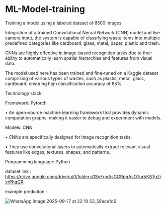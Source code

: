 # ML-Model-training
Training a model using a labeled dataset of 8500 images 

Integration of a trained Convolutional Neural Network (CNN) model and live camera input, the system is capable of classifying waste items into multiple predefined categories like cardboard, glass, metal, paper, plastic and trash.

CNNs are highly effective in image-based recognition tasks due to their ability to automatically learn spatial hierarchies and features from visual data.

The model used here has been trained and fine-tuned on a Kaggle dataset comprising of various types of wastes, such as plastic, metal, glass, cardboard, ensuring high classification accuracy of 85%

Technology stack:

  Framework: Pytorch

• An open-source machine learning framework that provides dynamic computation graphs, making it easier to debug and experiment with models.

  Models: CNN
  
• CNNs are specifically designed for image recognition tasks.

• They use convolutional layers to automatically extract relevant visual features like edges, textures, shapes, and patterns.

Programming language: Python

dataset link : https://drive.google.com/drive/u/0/folders/1SyFrmAsGGRpgAsOTurbK8TgZixrPhqQR


example prediction :

![WhatsApp Image 2025-09-17 at 22 10 53_58ece1d6](https://github.com/user-attachments/assets/9f72f58b-27ae-40e3-af8c-7861bad8e259)

